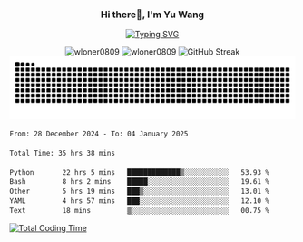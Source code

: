 <h3 align="center">Hi there👋, I'm Yu Wang</h1>

<p align="center"><a href="https://git.io/typing-svg"><img src="https://readme-typing-svg.demolab.com?font=Alex+Brush&size=18&pause=1000&color=716A50&background=6F66FF00&center=true&vCenter=true&width=435&lines=To+love+oneself+is+the+beginning+of+a+lifelong+romance.+%E2%80%94+Oscar+Wilde" alt="Typing SVG" /></a></p>


<p align="center">
 <img src="https://github-readme-stats.vercel.app/api/top-langs?username=wloner0809&show_icons=true&locale=en&layout=compact" alt="wloner0809" height=120 />
 <img src="https://github-readme-stats.vercel.app/api?username=wloner0809&show_icons=true&locale=en" alt="wloner0809" height=120 />
 <img src="https://github-readme-streak-stats.herokuapp.com?user=wloner0809&theme=microsoft" alt="GitHub Streak" height=120 />
 <img src="https://github.com/Wloner0809/Wloner0809/blob/output/github-contribution-grid-snake.svg">
</p>
 
<!--START_SECTION:waka-->

```txt
From: 28 December 2024 - To: 04 January 2025

Total Time: 35 hrs 38 mins

Python       22 hrs 5 mins   █████████████▒░░░░░░░░░░░   53.93 %
Bash         8 hrs 2 mins    █████░░░░░░░░░░░░░░░░░░░░   19.61 %
Other        5 hrs 19 mins   ███▒░░░░░░░░░░░░░░░░░░░░░   13.01 %
YAML         4 hrs 57 mins   ███░░░░░░░░░░░░░░░░░░░░░░   12.10 %
Text         18 mins         ▒░░░░░░░░░░░░░░░░░░░░░░░░   00.75 %
```

<!--END_SECTION:waka-->

[![Total Coding Time](https://wakatime.com/badge/user/3b010e91-e8bb-445f-9eac-c8ab5bc30cb6.svg)](https://wakatime.com/@3b010e91-e8bb-445f-9eac-c8ab5bc30cb6)
